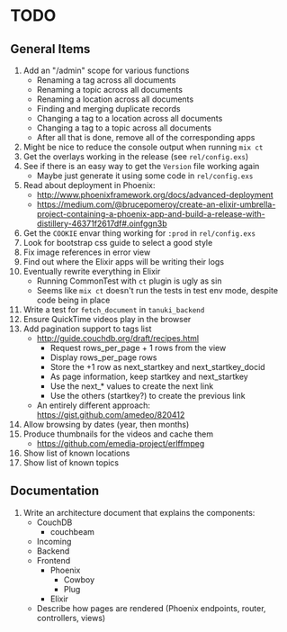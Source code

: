 # TODO

## General Items

1. Add an "/admin" scope for various functions
    - Renaming a tag across all documents
    - Renaming a topic across all documents
    - Renaming a location across all documents
    - Finding and merging duplicate records
    - Changing a tag to a location across all documents
    - Changing a tag to a topic across all documents
    - After all that is done, remove all of the corresponding apps
1. Might be nice to reduce the console output when running `mix ct`
1. Get the overlays working in the release (see `rel/config.exs`)
1. See if there is an easy way to get the `Version` file working again
    - Maybe just generate it using some code in `rel/config.exs`
1. Read about deployment in Phoenix:
    - http://www.phoenixframework.org/docs/advanced-deployment
    - https://medium.com/@brucepomeroy/create-an-elixir-umbrella-project-containing-a-phoenix-app-and-build-a-release-with-distillery-46371f2617df#.oinfggn3b
1. Get the `COOKIE` envar thing working for `:prod` in `rel/config.exs`
1. Look for bootstrap css guide to select a good style
1. Fix image references in error view
1. Find out where the Elixir apps will be writing their logs
1. Eventually rewrite everything in Elixir
    - Running CommonTest with `ct` plugin is ugly as sin
    - Seems like `mix ct` doesn't run the tests in test env mode, despite code being in place
1. Write a test for `fetch_document` in `tanuki_backend`
1. Ensure QuickTime videos play in the browser
1. Add pagination support to tags list
    * http://guide.couchdb.org/draft/recipes.html
        - Request rows_per_page + 1 rows from the view
        - Display rows_per_page rows
        - Store the +1 row as next_startkey and next_startkey_docid
        - As page information, keep startkey and next_startkey
        - Use the next_* values to create the next link
        - Use the others (startkey?) to create the previous link
    * An entirely different approach: https://gist.github.com/amedeo/820412
1. Allow browsing by dates (year, then months)
1. Produce thumbnails for the videos and cache them
    * https://github.com/emedia-project/erlffmpeg
1. Show list of known locations
1. Show list of known topics

## Documentation

1. Write an architecture document that explains the components:
    * CouchDB
        - couchbeam
    * Incoming
    * Backend
    * Frontend
        - Phoenix
            + Cowboy
            + Plug
        - Elixir
    * Describe how pages are rendered (Phoenix endpoints, router, controllers, views)
